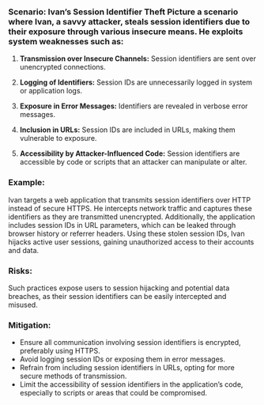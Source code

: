 ### Scenario: Ivan’s Session Identifier Theft Picture a scenario where Ivan, a savvy attacker, steals session identifiers due to their exposure through various insecure means. He exploits system weaknesses such as: 

1. **Transmission over Insecure Channels:** Session identifiers are sent over unencrypted connections. 

2. **Logging of Identifiers:** Session IDs are unnecessarily logged in system or application logs. 

3. **Exposure in Error Messages:** Identifiers are revealed in verbose error messages. 

4. **Inclusion in URLs:** Session IDs are included in URLs, making them vulnerable to exposure. 

5. **Accessibility by Attacker-Influenced Code:** Session identifiers are accessible by code or scripts that an attacker can manipulate or alter. 

### Example: 

Ivan targets a web application that transmits session identifiers over HTTP instead of secure HTTPS. He intercepts network traffic and captures these identifiers as they are transmitted unencrypted. Additionally, the application includes session IDs in URL parameters, which can be leaked through browser history or referrer headers. Using these stolen session IDs, Ivan hijacks active user sessions, gaining unauthorized access to their accounts and data. 

### Risks: 

Such practices expose users to session hijacking and potential data breaches, as their session identifiers can be easily intercepted and misused. 

### Mitigation: 

- Ensure all communication involving session identifiers is encrypted, preferably using HTTPS. 
- Avoid logging session IDs or exposing them in error messages. 
- Refrain from including session identifiers in URLs, opting for more secure methods of transmission. 
- Limit the accessibility of session identifiers in the application’s code, especially to scripts or areas that could be compromised. 